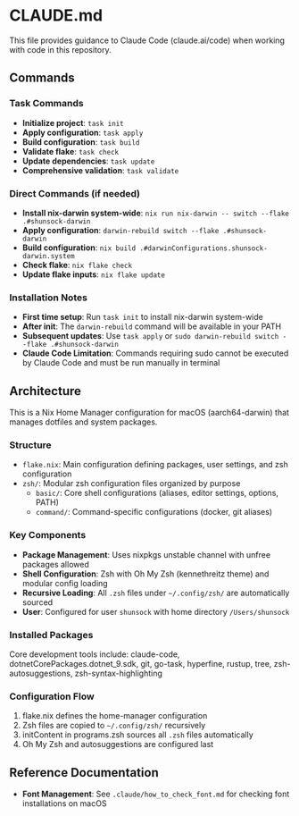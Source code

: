 # CLAUDE.md

This file provides guidance to Claude Code (claude.ai/code) when working with code in this repository.

## Commands

### Task Commands
- **Initialize project**: `task init`
- **Apply configuration**: `task apply`
- **Build configuration**: `task build`
- **Validate flake**: `task check`
- **Update dependencies**: `task update`
- **Comprehensive validation**: `task validate`

### Direct Commands (if needed)
- **Install nix-darwin system-wide**: `nix run nix-darwin -- switch --flake .#shunsock-darwin`
- **Apply configuration**: `darwin-rebuild switch --flake .#shunsock-darwin`
- **Build configuration**: `nix build .#darwinConfigurations.shunsock-darwin.system`
- **Check flake**: `nix flake check`
- **Update flake inputs**: `nix flake update`

### Installation Notes
- **First time setup**: Run `task init` to install nix-darwin system-wide
- **After init**: The `darwin-rebuild` command will be available in your PATH
- **Subsequent updates**: Use `task apply` or `sudo darwin-rebuild switch --flake .#shunsock-darwin`
- **Claude Code Limitation**: Commands requiring sudo cannot be executed by Claude Code and must be run manually in terminal

## Architecture

This is a Nix Home Manager configuration for macOS (aarch64-darwin) that manages dotfiles and system packages.

### Structure
- `flake.nix`: Main configuration defining packages, user settings, and zsh configuration
- `zsh/`: Modular zsh configuration files organized by purpose
  - `basic/`: Core shell configurations (aliases, editor settings, options, PATH)
  - `command/`: Command-specific configurations (docker, git aliases)

### Key Components
- **Package Management**: Uses nixpkgs unstable channel with unfree packages allowed
- **Shell Configuration**: Zsh with Oh My Zsh (kennethreitz theme) and modular config loading
- **Recursive Loading**: All `.zsh` files under `~/.config/zsh/` are automatically sourced
- **User**: Configured for user `shunsock` with home directory `/Users/shunsock`

### Installed Packages
Core development tools include: claude-code, dotnetCorePackages.dotnet_9.sdk, git, go-task, hyperfine, rustup, tree, zsh-autosuggestions, zsh-syntax-highlighting

### Configuration Flow
1. flake.nix defines the home-manager configuration
2. Zsh files are copied to `~/.config/zsh/` recursively
3. initContent in programs.zsh sources all `.zsh` files automatically
4. Oh My Zsh and autosuggestions are configured last

## Reference Documentation

- **Font Management**: See `.claude/how_to_check_font.md` for checking font installations on macOS